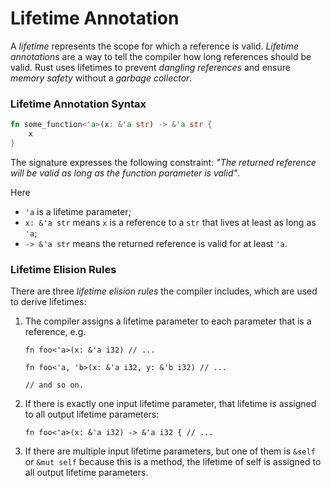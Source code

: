 # Lifetime Annotation

A *lifetime* represents the scope for which a reference is valid.
*Lifetime annotations* are a way to tell the compiler how long references should be valid. 
Rust uses lifetimes to prevent *dangling references* and ensure *memory safety* without a *garbage collector*.

### Lifetime Annotation Syntax

```rust
fn some_function<'a>(x: &'a str) -> &'a str {
    x
}
```

The signature expresses the following constraint:
*"The returned reference will be valid as long as the function parameter is valid"*.

Here
- `'a` is a lifetime parameter;
- `x: &'a str` means `x` is a reference to a `str` that lives at least as long as `'a`;
- `-> &'a str` means the returned reference is valid for at least `'a`.

### Lifetime Elision Rules

There are three *lifetime elision rules* the compiler includes, which are used to derive lifetimes:

1. The compiler assigns a lifetime parameter to each parameter that is a reference,
e.g.
    ```
    fn foo<'a>(x: &'a i32) // ...
    
    fn foo<'a, 'b>(x: &'a i32, y: &'b i32) // ...
    
    // and so on.
    ```

2. If there is exactly one input lifetime parameter,
that lifetime is assigned to all output lifetime parameters:
    ```
    fn foo<'a>(x: &'a i32) -> &'a i32 { // ...
    ```

3. If there are multiple input lifetime parameters,
but one of them is `&self` or `&mut self` because this is a method,
the lifetime of self is assigned to all output lifetime parameters.
